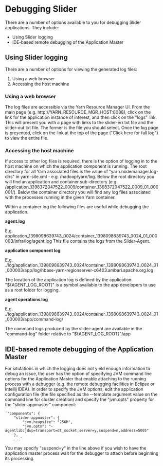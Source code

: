 <!---
  Licensed under the Apache License, Version 2.0 (the "License");
  you may not use this file except in compliance with the License.
  You may obtain a copy of the License at

   http://www.apache.org/licenses/LICENSE-2.0

  Unless required by applicable law or agreed to in writing, software
  distributed under the License is distributed on an "AS IS" BASIS,
  WITHOUT WARRANTIES OR CONDITIONS OF ANY KIND, either express or implied.
  See the License for the specific language governing permissions and
  limitations under the License. See accompanying LICENSE file.
-->

# Debugging Slider
There are a number of options available to you for debugging Slider applications.  They include:

* Using Slider logging
* IDE-based remote debugging of the Application Master

## Using Slider logging
There are a number of options for viewing the generated log files:

1. Using a web browser
2. Accessing the host machine
  
### Using a web browser

The log files are accessible via the Yarn Resource Manager UI.  From the main page (e.g. http://YARN_RESOURCE_MGR_HOST:8088), click on the link for the application instance of interest, and then click on the "logs" link.  This will present you with a page with links to the slider-err.txt file and the slider-out.txt file.  The former is the file you should select.  Once the log page is presented, click on the link at the top of the page ("Click here for full log") to view the entire file.

### Accessing the host machine

If access to other log files is required, there is the option of logging in to the host machine on which the application component is running.  The root directory for all Yarn associated files is the value of "yarn.nodemanager.log-dirs" in yarn-site.xml - e.g. /hadoop/yarn/log.  Below the root directory you will find an application and container sub-directory (e.g. /application_1398372047522_0009/container_1398372047522_0009_01_000001/).  Below the container directory you will find any log files associated with the processes running in the given Yarn container.

Within a container log the following files are useful while debugging the application.

**agent.log** 
  
E.g. application_1398098639743_0024/container_1398098639743_0024_01_000003/infra/log/agent.log
This file contains the logs from the Slider-Agent.

**application component log**

E.g. ./log/application_1398098639743_0024/container_1398098639743_0024_01_000003/app/log/hbase-yarn-regionserver-c6403.ambari.apache.org.log

The location of the application log is defined by the application. "${AGENT_LOG_ROOT}" is a symbol available to the app developers to use as a root folder for logging.

**agent operations log**

E.g. ./log/application_1398098639743_0024/container_1398098639743_0024_01_000003/app/command-log/

The command logs produced by the slider-agent are available in the "command-log" folder relative to "${AGENT_LOG_ROOT}"/app


## IDE-based remote debugging of the Application Master

For situtations in which the logging does not yield enough information to debug an issue, the user has the option of specifying JVM command line options for the Application Master that enable attaching to the running process with a debugger (e.g. the remote debugging facilities in Eclipse or Intellij IDEA).  In order to specify the JVM options, edit the application configuration file (the file specified as the --template argument value on the command line for cluster creation) and specify the "jvm.opts" property for the "slider-appmaster" component:

	`"components": {
    	"slider-appmaster": {
      		"jvm.heapsize": "256M",
      		"jvm.opts": "-agentlib:jdwp=transport=dt_socket,server=y,suspend=n,address=5005"
    	},
 		...`
 		
You may specify "suspend=y" in the line above if you wish to have the application master process wait for the debugger to attach before beginning its processing.
